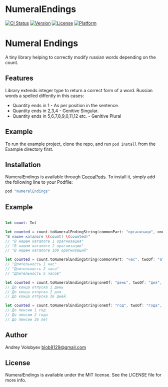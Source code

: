 # NumeralEndings

[![CI Status](http://img.shields.io/travis/blob8129@gmail.com/NumeralEndings.svg?style=flat)](https://travis-ci.org/blob8129@gmail.com/NumeralEndings)
[![Version](https://img.shields.io/cocoapods/v/NumeralEndings.svg?style=flat)](http://cocoapods.org/pods/NumeralEndings)
[![License](https://img.shields.io/cocoapods/l/NumeralEndings.svg?style=flat)](http://cocoapods.org/pods/NumeralEndings)
[![Platform](https://img.shields.io/cocoapods/p/NumeralEndings.svg?style=flat)](http://cocoapods.org/pods/NumeralEndings)

# Numeral Endings

A tiny library helping to correctly modify russian words depending on the count.

## Features

Library extends integer type to return a correct form of a word.
Russian words a spelled diffently in this cases:
- Quantity ends in 1 - As per position in the sentence.
- Quantity ends in 2,3,4 - Genitive Singular.
- Quantity ends in 5,6,7,8,9,0,11,12 etc. - Genitive Plural


## Example

To run the example project, clone the repo, and run `pod install` from the Example directory first.



## Installation

NumeralEndings is available through [CocoaPods](http://cocoapods.org). To install
it, simply add the following line to your Podfile:

```ruby
pod "NumeralEndings"
```
## Example

```swift

let count: Int

let counted = count.toNumeralEndingString(commonPart: "организаци", oneOf:"я", twoOf: "ии", fiveOf: "ий")
"В нашем каталоге \(count) \(counted)"
// "В нашем каталоге 1 орагнизация"
// "В нашем каталоге 2 орагнизации"
// "В нашем каталоге 100 орагнизаций"

let counted = count.toNumeralEndingString(commonPart: "час", twoOf: "а", fiveOf: "ов")
// "Длительность 1 час"
// "Длительность 2 часа"
// "Длительность 5 часов"

let counted = count.toNumeralEndingString(oneOf: "день", twoOf: "дня", fiveOf: "дней")
// До конца отпуска 1 день
// До конца отпуска 2 дня
// До конца отпуска 36 дней

let counted = count.toNumeralEndingString(oneOf: "год", twoOf: "года", fiveOf: "лет")
// До пенсии 1 год
// До пенсии 2 года
// До пенсии 36 лет

```

## Author

Andrey Volobyev blob8129@gmail.com

## License

NumeralEndings is available under the MIT license. See the LICENSE file for more info.
